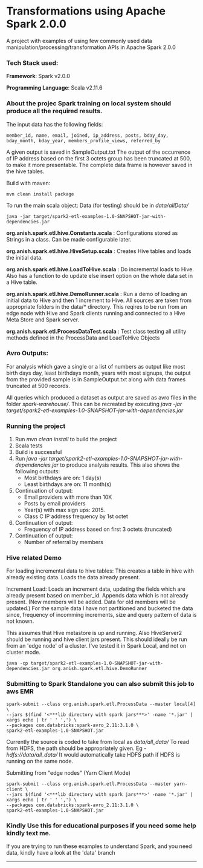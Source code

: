 # Transformations using Apache Spark 2.0.0
A project with examples of using few commonly used data manipulation/processing/transformation APIs in Apache Spark 2.0.0

### Tech Stack used:
**Framework**: Spark v2.0.0

**Programming Language**: Scala v2.11.6

### About the projec Spark training on local system should produce all the required results.
The input data has the following fields: 
```
member_id, name, email, joined, ip_address, posts, bday_day, bday_month, bday_year, members_profile_views, referred_by
```
A given output is saved in SampleOutput.txt
The output of the occurrence of IP address based on the first 3 octets group has been truncated at 500, to make it more presentable. The complete data frame is however saved in the hive tables.

Build with maven:
```
mvn clean install package
```
To run the main scala object:
Data (for testing) should be in _data/allData/_
```
java -jar target/spark2-etl-examples-1.0-SNAPSHOT-jar-with-dependencies.jar 
```

**org.anish.spark.etl.hive.Constants.scala** : Configurations stored as Strings in a class. Can be made configurable later.

**org.anish.spark.etl.hive.HiveSetup.scala** : Creates Hive tables and loads the initial data.

**org.anish.spark.etl.hive.LoadToHive.scala** : Do incremental loads to Hive. Also has a function to do update else insert option on the whole data set in a Hive table.

**org.anish.spark.etl.hive.DemoRunner.scala** : Run a demo of loading an initial data to Hive and then 1 increment to Hive. All sources are taken from appropriate folders in the data/* directory. This reqires to be run from an edge node with Hive and Spark clients running and connected to a Hive Meta Store and Spark server.


**org.anish.spark.etl.ProcessDataTest.scala** : Test class testing all utility methods defined in the ProcessData and LoadToHive Objects 

### Avro Outputs:
For analysis which gave a single or a list of numbers as output like most birth days day, least birthdays month, years with most signups, the output from the provided sample is in SampleOutput.txt along with data frames truncated at 500 records.

All queries which produced a dataset as output are saved as avro files in the folder _spark-warehouse/_. This can be recreated by executing _java -jar target/spark2-etl-examples-1.0-SNAPSHOT-jar-with-dependencies.jar_ 


### Running the project
1. Run _mvn clean install_ to build the project
2. Scala tests 
3. Build is successful
4. Run _java -jar target/spark2-etl-examples-1.0-SNAPSHOT-jar-with-dependencies.jar_ to produce analysis results. This also shows the following outputs:
    - Most birthdays are on: 1 day(s)                                                 
    - Least birthdays are on: 11 month(s)
5. Continuation of output:
    - Email providers with more than 10K 
    - Posts by email providers
    - Year(s) with max sign ups: 2015.
    - Class C IP address frequency by 1st octet
6. Continuation of output:
    - Frequency of IP address based on first 3 octets (truncated)
7. Continuation of output:
    - Number of referral by members

### Hive related Demo
For loading incremental data to hive tables:
This creates a table in hive with already existing data. Loads the data already present.

Increment Load: Loads an increment data, updating the fields which are already present based on member_id. Appends data which is not already present. (New members will be added. Data for old members will be updated.) For the sample data I have not partitioned and bucketed the data since, frequency of incomming increments, size and query pattern of data is not known.

This assumes that Hive metastore is up and running. Also HiveServer2 should be running and hive client jars present. This should ideally be run from an 'edge node' of a cluster. I've tested it in Spark Local, and not on cluster mode.
```
java -cp target/spark2-etl-examples-1.0-SNAPSHOT-jar-with-dependencies.jar org.anish.spark.etl.hive.DemoRunner
```


### Submitting to Spark Standalone you can also submit this job to aws EMR
```
spark-submit --class org.anish.spark.etl.ProcessData --master local[4] \
--jars $(find '<***lib directory with spark jars***>' -name '*.jar' | xargs echo | tr ' ' ',') \
--packages com.databricks:spark-avro_2.11:3.1.0 \
spark2-etl-examples-1.0-SNAPSHOT.jar 
```

Currently the source is coded to take from local as _data/all_data/_
To read from HDFS, the path should be appropriately given. Eg - _hdfs://data/all_data/_
It would automatically take HDFS path if HDFS is running on the same node.

Submitting from "edge nodes" (Yarn Client Mode)
```
spark-submit --class org.anish.spark.etl.ProcessData --master yarn-client \
--jars $(find '<***lib directory with spark jars***>' -name '*.jar' | xargs echo | tr ' ' ',') \
--packages com.databricks:spark-avro_2.11:3.1.0 \
spark2-etl-examples-1.0-SNAPSHOT.jar
```

### Kindly Use this for educational purposes if you need some help kindly text me.
If you are trying to run these examples to understand Spark, and you need data, kindly have a look at the 'data' branch

___
